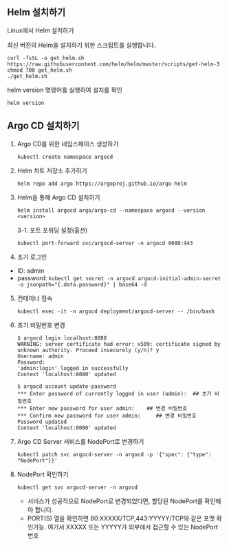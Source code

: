 ## Helm 설치하기

Linux에서 Helm 설치하기

최신 버전의 Helm을 설치하기 위한 스크립트를 실행합니다.

``` 
curl -fsSL -o get_helm.sh https://raw.githubusercontent.com/helm/helm/master/scripts/get-helm-3
chmod 700 get_helm.sh
./get_helm.sh
```

helm version 명령어를 실행하여 설치를 확인

``` helm version ```

## Argo CD 설치하기

1. Argo CD를 위한 네임스페이스 생성하기

   ``` kubectl create namespace argocd ```

2. Helm 차트 저장소 추가하기

   ``` helm repo add argo https://argoproj.github.io/argo-helm ```
   
3. Helm을 통해 Argo CD 설치하기

   ``` helm install argocd argo/argo-cd --namespace argocd --version <version> ```

   3-1. 포트 포워딩 설정(옵션)

   ``` kubectl port-forward svc/argocd-server -n argocd 8080:443 ```

4. 초기 로그인   

  - ID: admin   
  - password: ``` kubectl get secret -n argocd argocd-initial-admin-secret -o jsonpath="{.data.password}" | base64 -d ```
    
5. 컨테이너 접속
 
   ``` kubectl exec -it -n argocd deployment/argocd-server -- /bin/bash ```

6. 초기 비밀번호 변경
   
   ```
   $ argocd login localhost:8080
   WARNING: server certificate had error: x509: certificate signed by unknown authority. Proceed insecurely (y/n)? y
   Username: admin
   Password:
   'admin:login' logged in successfully
   Context 'localhost:8080' updated
   ```
   ```
   $ argocd account update-password
   *** Enter password of currently logged in user (admin):  ## 초기 비밀번호
   *** Enter new password for user admin:  	 ## 변경 비밀번호
   *** Confirm new password for user admin:     ## 변경 비밀번호
   Password updated
   Context 'localhost:8080' updated
   ```

7. Argo CD Server 서비스를 NodePort로 변경하기
   
   ``` kubectl patch svc argocd-server -n argocd -p '{"spec": {"type": "NodePort"}}' ```

8. NodePort 확인하기
   
   ``` kubectl get svc argocd-server -n argocd ```   
   - 서비스가 성공적으로 NodePort로 변경되었다면, 할당된 NodePort를 확인해야 합니다.  
   - PORT(S) 열을 확인하면 80:XXXXX/TCP,443:YYYYY/TCP와 같은 포맷 확인가능. 여기서 XXXXX 또는 YYYYY가 외부에서 접근할 수 있는 NodePort 번호
